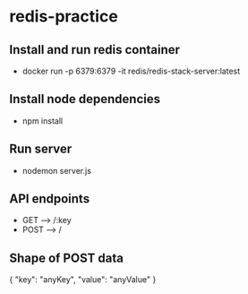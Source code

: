 # redis-practice

## Install and run redis container
- docker run -p 6379:6379 -it redis/redis-stack-server:latest

## Install node dependencies
- npm install

## Run server
- nodemon server.js

## API endpoints
- GET --> /:key
- POST --> /

## Shape of POST data
{
  "key": "anyKey",
  "value": "anyValue"
}
